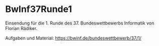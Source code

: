 # BwInf37Runde1
Einsendung für die 1. Runde des 37. Bundeswettbewerbs Informatik von Florian Rädiker. 

Aufgaben und Material: https://bwinf.de/bundeswettbewerb/37/1/
